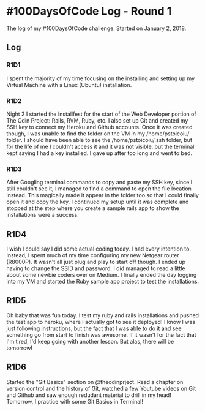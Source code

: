 # #100DaysOfCode Log - Round 1

The log of my #100DaysOfCode challenge. Started on January 2, 2018.

## Log

### R1D1 
I spent the majority of my time focusing on the installing and setting up my Virtual Machine with a Linux (Ubuntu) installation. 

### R1D2
Night 2 I started the Installfest for the start of the Web Developer portion of The Odin Project: Rails, RVM, Ruby, etc. I also set up Git and created my SSH key to connect my Heroku and Github accounts. Once it was created though, I was unable to find the folder on the VM in my /home/pstoicoiu/ folder. I should have been able to see the /home/pstoicoiu/.ssh folder, but for the life of me I couldn't access it and it was not visible, but the terminal kept saying I had a key installed. I gave up after too long and went to bed. 

### R1D3
After Googling terminal commands to copy and paste my SSH key, since I still couldn't see it, I managed to find a command to open the file location instead. This magically made it appear in the folder too so that I could finally open it and copy the key. I continued my setup until it was complete and stopped at the step where you create a sample rails app to show the installations were a success. 

## R1D4
I wish I could say I did some actual coding today. I had every intention to. Instead, I spent much of my time configuring my new Netgear router (R8000P). It wasn't all just plug and play to start off though. I ended up having to change the SSID and password. I did managed to read a little about some newbie coders over on Medium. I finally ended the day logging into my VM and started the Ruby sample app project to test the installations. 

## R1D5
Oh baby that was fun today. I test my ruby and rails installations and pushed the test app to heroku, where I actually got to see it deployed! I know I was just following instructions, but the fact that I was able to do it and see something go from start to finish was awesome. If it wasn't for the fact that I'm tired, I'd keep going with another lesson. But alas, there will be tomorrow! 

## R1D6
Started the "Git Basics" section on @theodinprject. Read a chapter on version control and the history of Git, watched a few Youtube videos on Git and Github and saw enough redudant material to drill in my head! Tomorrow, I practice with some Git Basics in Terminal!
